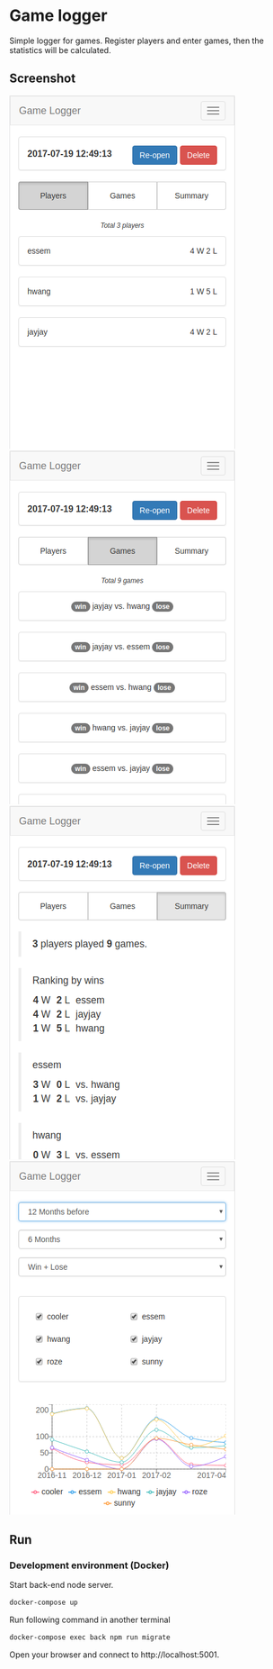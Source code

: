# Game logger

Simple logger for games. Register players and enter games, then the statistics will be calculated.

## Screenshot

![screenshot-players](/docs/screenshot-file-players.png?raw=true)
![screenshot-games](/docs/screenshot-file-games.png?raw=true)
![screenshot-summary](/docs/screenshot-file-summary.png?raw=true)
![screenshot-stats](/docs/screenshot-file-stats.png?raw=true)

## Run

### Development environment (Docker)

Start back-end node server.
```bash
docker-compose up
```

Run following command in another terminal
```bash
docker-compose exec back npm run migrate
```

Open your browser and connect to http://localhost:5001.
